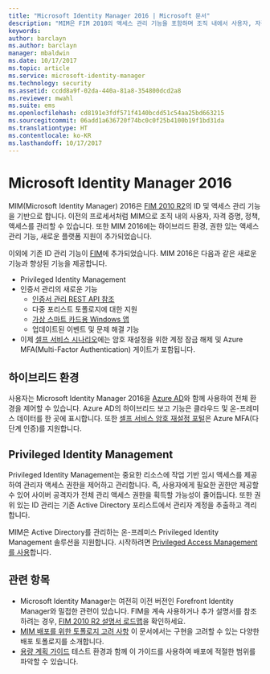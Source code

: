```yaml
---
title: "Microsoft Identity Manager 2016 | Microsoft 문서"
description: "MIM은 FIM 2010의 액세스 관리 기능을 포함하며 조직 내에서 사용자, 자격 증명, 정책 및 액세스를 관리하는 데 도움이 됩니다."
keywords: 
author: barclayn
ms.author: barclayn
manager: mbaldwin
ms.date: 10/17/2017
ms.topic: article
ms.service: microsoft-identity-manager
ms.technology: security
ms.assetid: ccdd8a9f-02da-440a-81a8-354800dcd2a8
ms.reviewer: mwahl
ms.suite: ems
ms.openlocfilehash: cd8191e3fdf571f4140bcdd51c54aa25bd663215
ms.sourcegitcommit: 06add1a636720f74bc0c0f25b4100b19f1bd31da
ms.translationtype: HT
ms.contentlocale: ko-KR
ms.lasthandoff: 10/17/2017
---
```

# <a name="microsoft-identity-manager-2016"></a>Microsoft Identity Manager 2016

MIM(Microsoft Identity Manager) 2016은 [FIM 2010 R2](https://technet.microsoft.com/library/jj133885.aspx)의 ID 및 액세스 관리 기능을 기반으로 합니다. 이전의 프로세서처럼 MIM으로 조직 내의 사용자, 자격 증명, 정책, 액세스를 관리할 수 있습니다.  또한 MIM 2016에는 하이브리드 환경, 권한 있는 액세스 관리 기능, 새로운 플랫폼 지원이 추가되었습니다.

이외에 기존 ID 관리 기능이 [FIM](https://technet.microsoft.com/library/jj133868)에 추가되었습니다. MIM 2016은 다음과 같은 새로운 기능과 향상된 기능을 제공합니다.

- Privileged Identity Management
- 인증서 관리의 새로운 기능
  - [인증서 관리 REST API 참조](./reference/certificate-management-rest-api-reference.md)
  - 다중 포리스트 토폴로지에 대한 지원
  - [가상 스마트 카드용 Windows 앱](working-with-mim-certificate-manager.md)
  - 업데이트된 이벤트 및 문제 해결 기능 
- 이제 [셀프 서비스 시나리오](working-with-self-service-password-reset.md)에는 암호 재설정을 위한 계정 잠금 해제 및 Azure MFA(Multi-Factor Authentication) 게이트가 포함됩니다.

## <a name="hybrid-experience"></a>하이브리드 환경

사용자는 Microsoft Identity Manager 2016을 [Azure AD](https://docs.microsoft.com/azure/active-directory/active-directory-whatis)와 함께 사용하여 전체 환경을 제어할 수 있습니다. Azure AD의 하이브리드 보고 기능은 클라우드 및 온-프레미스 데이터를 한 곳에 표시합니다. 또한 [셀프 서비스 암호 재설정 포털](working-with-self-service-password-reset.md)은 Azure MFA(다단계 인증)를 지원합니다.

## <a name="privileged-identity-management"></a>Privileged Identity Management

Privileged Identity Management는 중요한 리소스에 작업 기반 임시 액세스를 제공하여 관리자 액세스 권한을 제어하고 관리합니다. 즉, 사용자에게 필요한 권한만 제공할 수 있어 사이버 공격자가 전체 관리 액세스 권한을 획득할 가능성이 줄어듭니다. 또한 권위 있는 ID 관리는 기존 Active Directory 포리스트에서 관리자 계정을 추출하고 격리합니다.

MIM은 Active Directory를 관리하는 온-프레미스 Privileged Identity Management 솔루션을 지원합니다. 시작하려면 [Privileged Access Management를 사용](./pam/privileged-identity-management-for-active-directory-domain-services.md)합니다.

## <a name="related-topics"></a>관련 항목

- Microsoft Identity Manager는 여전히 이전 버전인 Forefront Identity Manager와 밀접한 관련이 있습니다. FIM을 계속 사용하거나 추가 설명서를 참조하려는 경우, [FIM 2010 R2 설명서 로드맵](https://technet.microsoft.com/library/jj133885.aspx)을 확인하세요.
- [MIM 배포를 위한 토폴로지 고려 사항](topology-considerations.md) 이 문서에서는 구현을 고려할 수 있는 다양한 배포 토폴로지를 소개합니다.
- [용량 계획 가이드](capacity-planning-guide.md) 테스트 환경과 함께 이 가이드를 사용하여 배포에 적절한 범위를 파악할 수 있습니다.